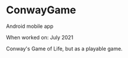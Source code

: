# ConwayGame
Android mobile app

When worked on: July 2021

Conway's Game of Life, but as a playable game.
